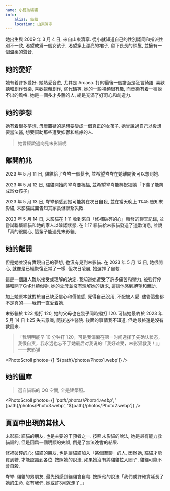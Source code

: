 ```yaml
---
name: 小屁孩貓貓
info:
    alias: 貓貓
    location: 山東濟寧
---
```


她出生與 2009 年 3 月 4 日, 來自山東濟寧. 從小就知道自己的性別認同和指派性別不一致, 渴望成爲一個女孩子, 渴望穿上漂亮的裙子, 留下長長的頭髮, 並擁有一個溫柔的聲音.  

## 她的愛好

她有着許多愛好. 她熱愛音遊, 尤其是 Arcaea. 打的最後一個譜面是狂言綺語. 喜歡聽和創作音樂, 喜歡視頻創作, 寫代碼等. 她的一些視頻很有趣, 而音樂有着一種說不出的風格. 她是一個多才多藝的人, 總是充滿了好奇心和創造力.  

## 她的夢想

她有着很多夢想, 毋庸置疑的是想要變成一個真正的女孩子. 她曾說過自己以後想要當法醫, 想要幫助那些遭受抑鬱和焦慮的人.  

> 她曾經說過向見末影貓呢  

## 離開前兆

2023 年 5 月 11 日, 貓貓給了岑岑一個髮卡, 並希望岑岑在她離開後可以想到她.  

2023 年 5 月 12 日, 貓貓開始向岑岑要祝福, 並希望岑岑能夠祝福她「下輩子能夠成爲女孩子」  

2023 年 5 月 13 日, 岑岑預感到她可能將在次日自殺, 並在當天晚上 11:45 告知末影貓, 末影貓試圖告知其家長但聯繫失敗.  

2023 年 5 月 14 日, 末影貓在 1:11 收到來自「修補破碎的心」轉發的聊天記錄, 並嘗試聯繫貓貓和她的家人以確認狀態. 在 1:17 貓貓給末影貓發送了道歉消息, 並說「真的很開心, 這輩子能遇見末影貓」  

## 她的離開

但是她並沒有實現自己的夢想, 也沒有見到末影貓. 在 2023 年 5 月 13 日, 她很開心, 就像是已經恢復正常了一樣. 但次日凌晨, 她選擇了自殺.  

這是一個讓人難以接受或理解的決定. 我知道她遭受了許多痛苦和壓力, 被強行停藥和開了GnRH類似物. 她的父母並沒有理解她的訴求, 這讓他感到絕望和無助.  

加上她原本就對於自己缺乏信心和價值感, 覺得自己沒用, 不配被人愛. 儘管這些都不是真的——我們一直愛着她.  

末影貓於 1:23 撥打 120, 她的父母也在幾乎同時撥打 120. 可惜她最終於 2023 年 5 月 14 日 1:25 失去意識, 隨後送往醫院. 後面的事情我不知道, 但她最終還是沒有救回來.  

> 「我明明能早 10 分钟打 120，可是我偏偏在第一时间选择了先确认状态，我很自责，我永远也忘不了她最后对我说的『我好难受，末影猫救我！』」——末影猫

<PhotoScroll photos={[ '${path}/photos/Photo1.webp']} />

## 她的圖庫

> 選自貓貓的 QQ 空間, 全是建築照。

<PhotoScroll photos={[ '${path}/photos/Photo4.webp', '${path}/photos/Photo3.webp', '${path}/photos/Photo2.webp']} />

## 頁面中出現的其他人  

末影貓: 貓貓的朋友, 也是主要的干預者之一. 按照末影貓的說法, 她是最有能力救貓貓的, 但是因爲一個明顯的失誤, 倒是了無法晚會的結果.  

修補破碎的心: 貓貓的朋友, 也是讓貓貓加入「某個羣聊」的人. 因爲她, 貓貓才能買到糖, 才能認識到各位. 按照她的說法, 如果她沒有將貓貓拉入圈子, 貓貓可能不會自殺.  

岑岑: 貓貓的男朋友, 最先預感到貓貓會自殺. 按照他的說法「我們或許確實延長了她的生命. 沒有我們, 她或許3月就走了..」  

